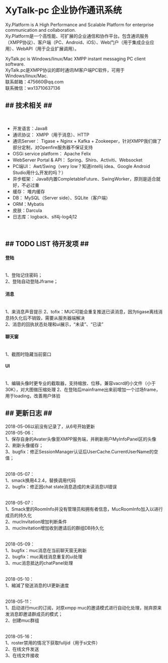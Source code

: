 <H1>XyTalk-pc 企业协作通讯系统</H1>

Xy.Platform is A High Performance and Scalable Platform for enterprise communication and collaboration.
<br>Xy.Platform是一个高性能、可扩展的企业通信和协作平台。包含通讯服务（XMPP协议）、客户端（PC、Android、iOS）、Web门户（用于集成企业应用）、WebAPI（用于企业扩展调用）。
<br>
<p>
XyTalk.pc is Windows/linux/Mac XMPP instant messaging PC client software.
<br>
XyTalk.pc是XMPP协议的即时通讯IM客户端PC软件，可用于Windows/linux/Mac.
<br>
联系邮箱：475660@qq.com
<br>
联系微信：wx13710637136
<p>
<H2>## 技术相关 ##</H2>

<br>
<UL>
  <LI>开发语言：Java8
  <LI>通讯协议： XMPP（用于消息）、HTTP
  <LI>通讯Server： Tigase + Nginx + Kafka + Zookeeper，针对XMPP我们做了部分定制，对Openfire服务器不保证支持
  <LI>OSGi service platform： Apache Felix
  <LI>WebServer Portal & API： Spring、Shiro、Activiti、Websocket 
  <LI>PC端UI： Awt/Swing（very low？知道intellij idea、Google Android Studio用什么开发的吗？）
  <LI>异步框架： Java8内置CompletableFuture、SwingWorker，原则是适合就好，不必过重
  <LI>缓存： 堆内缓存
  <LI>DB： MySQL（Server side）、SQLite（客户端）
  <LI>ORM：Mybatis
  <LI>皮肤：Darcula
  <LI>日志库：logback、slf4j-log4j12
</UL>
<br>
<p>
<H2>## TODO LIST 待开发项  ##</H2>

 
<H4>登陆</H4>
<br>
1、登陆记住密码；
<br>
2、登陆自动登陆Jframe；
<br>
<H4>消息</H4>
<br>
1、来消息声音提示
2、tofix：MUC可能会重复推送已读消息，因为tigase离线消息持久化后不销毁，需要从服务器端解决

<br>
2、消息的回执状态处理和ui展示，“未读”、“已读”
<br>
<H4>聊天窗</H4>

<br>
1、截图时隐藏当前窗口
<br>

<H4>UI</H4>

<br>
1、编辑头像时更专业的截取器，支持缩放、位移。兼容vacrd的小文件（小于30K），对大图做压缩处理
2、在登陆后mainframe出来前增加一个过场frame，用于loading，改善用户体验
<br>
<p>
<H2>## 更新日志 ##</H2>
2018-05-06以前没有记录了，从6号开始更新
<br>2018-05-06： 
<br>1、保存自身的Avater头像至XMPP服务端，并刷新用户MyInfoPanel区的头像
<br>2、刷新头像缓存；
<br>3、bugfix：修正SessionManager认证后UserCache.CurrentUserName的空值；
<p><br>2018-05-07： 
<br>1、smack换用4.2.4，替换调用代码
<br>2、bugfix：修正因chat state消息造成的未读消息UI错误
<p><br>2018-05-07： 
<br>1、Smack里的RoomInfo并没有管理员和拥有者信息，MucRoomInfo加入以进行成员的持久化
<br>2、mucInvitation增加判断条件
<br>3、mucInvitation增加收到邀请后的群组DB持久化
<p><br>2018-05-09： 
<br>1、bugfix：muc消息在当前聊天窗无刷新
<br>2、bugfix：muc离线消息重复的ui处理
<br>3、muc消息抵达的chatPanel处理
<p><br>2018-05-10： 
<br>1、縮減了發送消息的UI更新速度
<p><br>2018-05-11： 
<br>1、启动进行muc的订阅，对原xmpp muc的邀请模式进行自动化处理，抛弃原来发消息即邀请群成员的模式；
<br>2、创建muc群组
<p><br>2018-05-16： 
<br>1、roster禁用的情况下获取fulljid（用于si文件）
<br>2、在线文件发送
<br>3、在线文件接收

